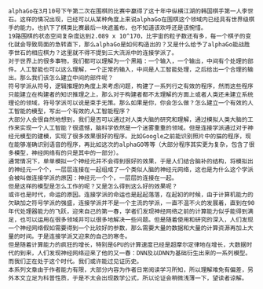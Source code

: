  	alphaGo在3月10号下午第二次在围棋的比赛中赢得了这十年中纵横江湖的韩国棋手第一人李世石。这样的情况出现，已经可以从某种角度上来说alphaGo在围棋这个领域内已经具有世界级棋手的能力，也扒下了棋类比赛最后一块遮羞布，也不知道该欢呼还是该惋惜。
	19路围棋的状态空间复杂度达到2.089 x 10^170，比宇宙的粒子数还有多，每一个棋子的变化就会导致局面的急转直下，那么alphaGo是如何构造出的？又是什么给予了alphaGo能战胜李世石的相应棋力？这里就不得不提到三大流派中的连接学派了。
	对于世界上的很多事物，我们都可以理解为一个黑箱：一个输入，一个输出，中间有个处理的部件。人工智能也可以这么理解，一个正常的输入，中间是人工智能处理，之后给出一个合理的输出。那么我们该怎么建立中间的部件呢？
	符号学派从符号，逻辑推理的角度上来考虑问题，构建了一系列行之有效的程序，然而这些程序只能建立在构建者的知识推理之上，那么对于构建者都不太理解的方面上或者人类还未建立系统理论的领域，符号学派可以说是束手无策。那么如果是你，你会怎么做？怎么建立一个有效的人工智能的模型，写出一个有效的人工智能程序？
	大部分人会很自然地想到，我们是否可以通过对人类大脑的研究和理解，通过模拟人类大脑的工作来实现一个人工智能？很遗憾，脑科学依然是一个迷雾重重的领域。但是连接学派通过对于神经元模型的建模，实现了很多效果很好的程序。比如Google之前能识别照片中的猫的程序，现在能够准确识别语音的程序，再比如这次的alphaGO等等（大部分程序其实更为复杂，包含了很多模型，神经网络有的只是其中的一部分）。
	通常情况下，单单模拟一个神经元并不会得到很好的效果，于是人们结合脑补的结构，将模拟出的神经元一个个，一层层连接在一起组成了一个类似人脑的神经元网络，这也是为什么这个学派会被叫做连接学派的原因：神经元一个个，一层层的连接在一起。
	但是这样的模型是怎么工作的呢？又是怎么得到这么好的效果呢？
	或许也是时代，命运的原因。连接学派的命运也是起起落落，在起初的时候，由于计算机能力的欠缺加之符号学派的强盛，连接学派并不是一个主流的学派，一直不温不火的发展着，直到在90年代处理器能力的飞跃，迎来自己的第一春，学者们发现神经网络之前的计算能力似乎能得到满足，也可以运用在很多领域并可以很多地解决一些问题。但是随着使用和研究的深入，人们发现一个神经网络假如需要得到一个比较好的参数，那么需要大量的数据和大量的计算资源再加上大量的时间。于是连接学派又迎来的自己的寒冬。
	但是随着计算能力的疯狂的增长，特别是GPU的计算速度已经是超摩尔定律地在增长，大数据时代的到来，人们发现神经网络迎来了他的又一春：DNN及以DNN为基础衍生出来的一系列模型。而我们正在处于这个时代。我们或许能过见证历史。
	本系列文章由于作者能力有限，大部分内容为作者日常阅读学习所知，所以理解难免有偏差，另外本文立足为科普性质，于是不太会出现数学公式，所以论证会稍微浅薄一下，望读者谅解。